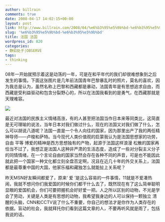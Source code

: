```yaml
---
author: billrain
comments: true
date: 2008-04-17 14:02:15+00:00
layout: post
link: http://www.billrain.com/2008/04/%e6%b3%95%e5%9b%bd-%e6%b3%95%e5%9b%bd/
slug: '%e6%b3%95%e5%9b%bd-%e6%b3%95%e5%9b%bd'
title: 法国 法国
wordpress_id: 820
categories:
- 静如处子|OBSERVE
tags:
- thinking
---
```


08年一开始就预示着这是动荡的一年，可是在和平年代的我们却很难想象到之后发生的事情。下面这张图片是几年前法国青年巴黎暴乱时的照片，莫名的喜欢，因为我总是认为，虽然名称上巴黎和西藏都是暴动，法国青年是有思想追求自由，而西藏是受利益驱动和包含分裂野心的，所以在法国我看到的是勇气，在西藏那就是天理难容。




[![](http://www.billrain.com/wp-content/uploads/2008/04/u1131p1t1d11728137f21dt20061207183130.jpg)](http://www.billrain.com/wp-content/uploads/2008/04/u1131p1t1d11728137f21dt20061207183130.jpg)




最近对法国的民族主义情绪高涨，有的人甚至把法国当作日本来等同类比，这简直是无可理喻的说法，当年日本对我们做过什么，现在的法国又对我们做了什么，怎么可以胡说八道呢？法国一直是一个令人向往的国家，因为那里出产了我的两任精神导师——卢梭和萨特。当今现代人类价值观的启蒙我认为是法国思想家的功劳，自由 平等 博爱的精神是西方思想独有的产物，起源于法国这样浪漫 松散的国家再恰当不过了，我想正是法国人这种非严肃的生活态度，造成了一些对分裂主义分子的同情情绪，在一个言论自由的国家当然会存在各种不同的声音，可是也不能因此就此把一个国家一种文化都立刻全盘否定啊，况且在近几十年的外交关系上，法国都是最尊重中国的大国，他家乐福和藏独怎么就能扯上关系呢？




昨天MSN好友瞬间都爱了，原来‘ 爱 ’是这么容易的一件事情，11就是不爱凑热闹，我就不想问你们我爱国的时候你们都干什么去了，既然现在有了这么简单聪明显眼的爱国机会，你们可要把握机会好好爱一把。人之所以区别的动物，不光是学会了劳动，关键是人类是有思想的动物，我希望我身边的人可以保持一颗独立 清醒的头脑，CNN和CCTV说了什么不重要，你自己的想法才是你作为人类存在的依据。盲动的社会，我就拜托你们看到这篇文章的人，不要再听风就是雨了，包括我说的话。
